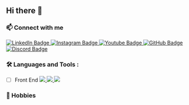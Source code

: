 ## Hi there 👋

### :mailbox: Connect with me
<div id="badges">
  <a href="https://www.linkedin.com/in/derek-hoogewerf/">
    <img src="https://img.shields.io/badge/LinkedIn-0e76a8?style=for-the-badge&logo=linkedin&logoColor=FFFFFF" alt="LinkedIn Badge"/>
  </a>
  <a href="https://www.instagram.com/derek_hoogewerf">
    <img src="https://img.shields.io/badge/Instagram-C13584?style=for-the-badge&logo=instagram&logoColor=FFDC80" alt="Instagram Badge"/>
  </a>
  <a href="https://www.youtube.com/@dbhoogewerf">
    <img src="https://img.shields.io/badge/Youtube-FF0000?style=for-the-badge&logo=youtube&logoColor=FFFFFF" alt="Youtube Badge"/>
  </a>
  <a href="https://github.com/derek-hoogewerf">
    <img src="https://img.shields.io/badge/GitHub-333?style=for-the-badge&logo=github&logoColor=FFFFFF" alt="GitHub Badge"/>
  </a>
  <a href="https://discordapp.com/users/cutthroat8636">
    <img src="https://img.shields.io/badge/Discord-738ADB?style=for-the-badge&logo=discord&logoColor=FFFFFF" alt="Discord Badge"/>
  </a>
</div>
 
### :hammer_and_wrench: Languages and Tools :
  - [ ] Front End
    <a href="#">
      <img src="https://img.shields.io/badge/Java-orange">
    </a>
    <a href="#">
      <img src="https://img.shields.io/badge/JavaScript-yellow">
    </a>
    <a href="#">
      <img src="https://img.shields.io/badge/python-blue">
    </a>




### :footprints: Hobbies

<!--
**derek-hoogewerf/derek-hoogewerf** is a ✨ _special_ ✨ repository because its `README.md` (this file) appears on your GitHub profile.

Here are some ideas to get you started:

- 🔭 I’m currently working on ...
- 🌱 I’m currently learning ...
- 👯 I’m looking to collaborate on ...
- 🤔 I’m looking for help with ...
- 💬 Ask me about ...
- 📫 How to reach me: ...
- 😄 Pronouns: ...
- ⚡ Fun fact: ...
-->
